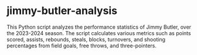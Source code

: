 # jimmy-butler-analysis

This Python script analyzes the performance statistics of Jimmy Butler, over the 2023-2024 season. The script calculates various metrics such as points scored, assists, rebounds, steals, blocks, turnovers, and shooting percentages from field goals, free throws, and three-pointers.
